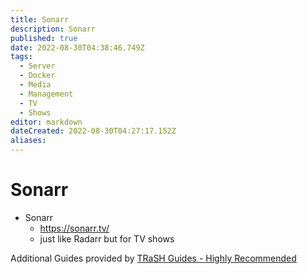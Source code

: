 ```yaml
---
title: Sonarr
description: Sonarr
published: true
date: 2022-08-30T04:38:46.749Z
tags:
  - Server
  - Docker
  - Media
  - Management
  - TV
  - Shows
editor: markdown
dateCreated: 2022-08-30T04:27:17.152Z
aliases:
---
```

# Sonarr

- Sonarr
	- https://sonarr.tv/
	- just like Radarr but for TV shows

Additional Guides provided by [TRaSH Guides - Highly Recommended](https://trash-guides.info/Sonarr/)
